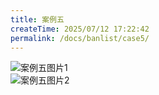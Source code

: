 ```yaml
---
title: 案例五
createTime: 2025/07/12 17:22:42
permalink: /docs/banlist/case5/
---
```

![案例五图片1](/img/03公益服务器/四周目/服务器封禁案例/案例五/01.jpg)  
![案例五图片2](/img/03公益服务器/四周目/服务器封禁案例/案例五/02.jpg)
